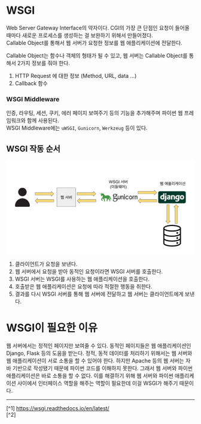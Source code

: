 # WSGI
Web Server Gateway Interface의 약자이다. CGI의 가장 큰 단점인 요청이 들어올 때마다 새로운 프로세스를 생성하는 걸 보완하기 위해서 만들어졌다.<br>
Callable Object를 통해서 웹 서버가 요청한 정보를 웹 애플리케이션에 전달한다.

Callable Object는 함수나 객체의 형태가 될 수 있고, 웹 서버는 Callable Object를 통해서 2가지 정보를 줘야 한다.
1. HTTP Request 에 대한 정보 (Method, URL, data ...)
2. Callback 함수

### WSGI Middleware
인증, 라우팅, 세션, 쿠키, 에러 페이지 보여주기 등의 기능을 추가해주며 파이썬 웹 프레임워크와 함께 사용된다.<br>
WSGI Middleware에는 `uWSGI`, `Gunicorn`, `Werkzeug` 등이 있다.

## WSGI 작동 순서
![](./Image/wsgi.png)
1. 클라이언트가 요청을 보낸다.
2. 웹 서버에서 요청을 받아 동적인 요청이라면 WSGI 서버를 호출한다.
3. WSGI 서버는 WSGI를 사용하는 웹 애플리케이션을 호출한다.
4. 호출받은 웹 애플리케이션은 요청에 따라 적절한 행동을 취한다.
5. 결과를 다시 WSGI 서버를 통해 웹 서버에 전달하고 웹 서버는 클라이언트에게 보낸다.

# WSGI이 필요한 이유
웹 서버에서는 정적인 페이지만 보여줄 수 있다. 동적인 페이지들은 웹 애플리케이션인 Django, Flask 등의 도움을 받는다.
정적, 동적 데이터를 처리하기 위해서는 웹 서버와 웹 애플리케이션이 서로 소통을 할 수 있어야 한다.
하지만 Apache 등의 웹 서버는 자바 기반으로 작성됐기 때문에 파이썬 코드를 이해하지 못한다.
그래서 웹 서버와 파이썬 애플리케이션은 바로 소통을 할 수 없다.
이를 해결하기 위해 웹 서버와 파이썬 애플리케이션 사이에서 인터페이스 역할을 해주는 역할이 필요한데 이걸 WSGI가 해주기 때문이다.

---

[^1] https://wsgi.readthedocs.io/en/latest/<br>
[^2] 